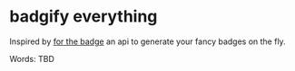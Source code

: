 # badgify everything

Inspired by [for the badge](https://forthebadge.com/) an api to generate your fancy badges on the fly.

Words: TBD